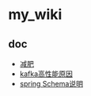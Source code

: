 # my_wiki
## doc
- [减肥](doc/减肥.md)
- [kafka高性能原因](doc/kafka高性能.md)
- [spring Schema说明](doc/springSchema.md)
